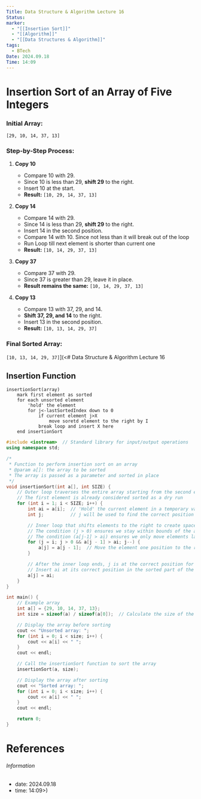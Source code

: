 ```yaml
---
Title: Data Structure & Algorithm Lecture 16
Status: 
marker:
  - "[[Insertion Sort]]"
  - "[[Algorithm]]"
  - "[[Data Structures & Algorithm]]"
tags:
  - BTech
Date: 2024.09.18
Time: 14:09
---
```

# Insertion Sort of an Array of Five Integers

### Initial Array:
`[29, 10, 14, 37, 13]`

### Step-by-Step Process:

1. **Copy 10**
   - Compare 10 with 29.
   - Since 10 is less than 29, **shift 29** to the right.
   - Insert 10 at the start.
   - **Result:** `[10, 29, 14, 37, 13]`

2. **Copy 14**
   - Compare 14 with 29.
   - Since 14 is less than 29, **shift 29** to the right.
   - Insert 14 in the second position.
   - Compare 14 with 10. Since not less than it will break out of the loop
   - Run Loop till next element is shorter than current one
   - **Result:** `[10, 14, 29, 37, 13]`

3. **Copy 37**
   - Compare 37 with 29.
   - Since 37 is greater than 29, leave it in place.
   - **Result remains the same:** `[10, 14, 29, 37, 13]`

4. **Copy 13**
   - Compare 13 with 37, 29, and 14.
   - **Shift 37, 29, and 14** to the right.
   - Insert 13 in the second position.
   - **Result:** `[10, 13, 14, 29, 37]`

### Final Sorted Array:
`[10, 13, 14, 29, 37]`](<# Data Structure & Algorithm Lecture 16

## Insertion Function
```
insertionSort(array)
	mark first element as sorted
	for each unsorted element
		'hold' the element
		for j<-lastSortedIndex down to 0
			if current element j>X
				move soretd element to the right by I
			break loop and insert X here
	end insertionSort
```

```cpp
#include <iostream>  // Standard library for input/output operations
using namespace std;

/*
 * Function to perform insertion sort on an array
 * @param a[]: the array to be sorted
 * The array is passed as a parameter and sorted in place
 */
void insertionSort(int a[], int SIZE) {
    // Outer loop traverses the entire array starting from the second element (index 1)
    // The first element is already considered sorted as a dry run
    for (int i = 1; i < SIZE; i++) {
        int ai = a[i];  // 'Hold' the current element in a temporary variable (ai)
        int j;          // j will be used to find the correct position for ai

        // Inner loop that shifts elements to the right to create space for ai
        // The condition (j > 0) ensures we stay within bounds of the array
        // The condition (a[j-1] > ai) ensures we only move elements larger than ai
        for (j = i; j > 0 && a[j - 1] > ai; j--) {
            a[j] = a[j - 1];  // Move the element one position to the right
        }

        // After the inner loop ends, j is at the correct position for ai
        // Insert ai at its correct position in the sorted part of the array
        a[j] = ai;
    }
}

int main() {
    // Example array
    int a[] = {29, 10, 14, 37, 13};
    int size = sizeof(a) / sizeof(a[0]);  // Calculate the size of the array

    // Display the array before sorting
    cout << "Unsorted array: ";
    for (int i = 0; i < size; i++) {
        cout << a[i] << " ";
    }
    cout << endl;

    // Call the insertionSort function to sort the array
    insertionSort(a, size);

    // Display the array after sorting
    cout << "Sorted array: ";
    for (int i = 0; i < size; i++) {
        cout << a[i] << " ";
    }
    cout << endl;

    return 0;
}

```


# References


###### Information
- date: 2024.09.18
- time: 14:09>)